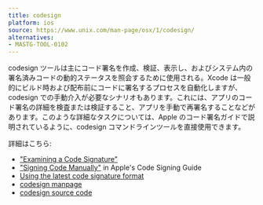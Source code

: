 ```yaml
---
title: codesign
platform: ios
source: https://www.unix.com/man-page/osx/1/codesign/
alternatives:
- MASTG-TOOL-0102
---
```


codesign ツールは主にコード署名を作成、検証、表示し、およびシステム内の署名済みコードの動的ステータスを照会するために使用される。Xcode は一般的にビルド時および配布前にコードに署名するプロセスを自動化しますが、codesign での手動介入が必要なシナリオもあります。これには、アプリのコード署名の詳細を検査または検証すること、アプリを手動で再署名することなどがあります。このような詳細なタスクについては、Apple のコード署名ガイドで説明されているように、codesign コマンドラインツールを直接使用できます。

詳細はこちら:

- ["Examining a Code Signature"](https://developer.apple.com/library/archive/documentation/Security/Conceptual/CodeSigningGuide/Procedures/Procedures.html#//apple_ref/doc/uid/TP40005929-CH4-SW10)
- ["Signing Code Manually"](https://developer.apple.com/library/archive/documentation/Security/Conceptual/CodeSigningGuide/Procedures/Procedures.html#//apple_ref/doc/uid/TP40005929-CH4-SW3) in Apple's Code Signing Guide
- [Using the latest code signature format](https://developer.apple.com/documentation/xcode/using-the-latest-code-signature-format)
- [codesign manpage](https://www.unix.com/man-page/osx/1/codesign/)
- [codesign source code](https://opensource.apple.com/source/Security/Security-55471/sec/Security/Tool/codesign.c.auto.html)

